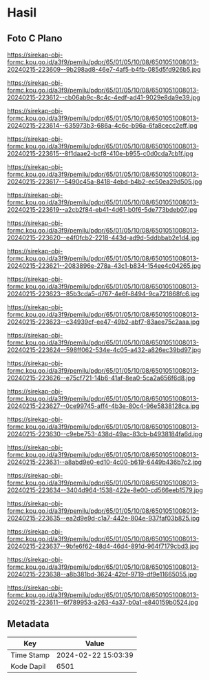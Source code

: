 # Hasil

## Foto C Plano

https://sirekap-obj-formc.kpu.go.id/a3f9/pemilu/pdpr/65/01/05/10/08/6501051008013-20240215-223609--9b298ad8-46e7-4af5-b4fb-085d5fd926b5.jpg

https://sirekap-obj-formc.kpu.go.id/a3f9/pemilu/pdpr/65/01/05/10/08/6501051008013-20240215-223612--cb06ab9c-8c4c-4edf-ad41-9029e8da9e39.jpg

https://sirekap-obj-formc.kpu.go.id/a3f9/pemilu/pdpr/65/01/05/10/08/6501051008013-20240215-223614--635973b3-686a-4c6c-b96a-6fa8cecc2eff.jpg

https://sirekap-obj-formc.kpu.go.id/a3f9/pemilu/pdpr/65/01/05/10/08/6501051008013-20240215-223615--8f1daae2-bcf8-410e-b955-c0d0cda7cb1f.jpg

https://sirekap-obj-formc.kpu.go.id/a3f9/pemilu/pdpr/65/01/05/10/08/6501051008013-20240215-223617--5490c45a-8418-4ebd-b4b2-ec50ea29d505.jpg

https://sirekap-obj-formc.kpu.go.id/a3f9/pemilu/pdpr/65/01/05/10/08/6501051008013-20240215-223619--a2cb2f84-eb41-4d61-b0f6-5de773bdeb07.jpg

https://sirekap-obj-formc.kpu.go.id/a3f9/pemilu/pdpr/65/01/05/10/08/6501051008013-20240215-223620--e4f0fcb2-2218-443d-ad9d-5ddbbab2e1d4.jpg

https://sirekap-obj-formc.kpu.go.id/a3f9/pemilu/pdpr/65/01/05/10/08/6501051008013-20240215-223621--2083896e-278a-43c1-b834-154ee4c04265.jpg

https://sirekap-obj-formc.kpu.go.id/a3f9/pemilu/pdpr/65/01/05/10/08/6501051008013-20240215-223623--85b3cda5-d767-4e6f-8494-9ca721868fc6.jpg

https://sirekap-obj-formc.kpu.go.id/a3f9/pemilu/pdpr/65/01/05/10/08/6501051008013-20240215-223623--c34939cf-ee47-49b2-abf7-83aee75c2aaa.jpg

https://sirekap-obj-formc.kpu.go.id/a3f9/pemilu/pdpr/65/01/05/10/08/6501051008013-20240215-223624--598ff062-534e-4c05-a432-a826ec39bd97.jpg

https://sirekap-obj-formc.kpu.go.id/a3f9/pemilu/pdpr/65/01/05/10/08/6501051008013-20240215-223626--e75cf721-14b6-41af-8ea0-5ca2a656f6d8.jpg

https://sirekap-obj-formc.kpu.go.id/a3f9/pemilu/pdpr/65/01/05/10/08/6501051008013-20240215-223627--0ce99745-aff4-4b3e-80c4-96e5838128ca.jpg

https://sirekap-obj-formc.kpu.go.id/a3f9/pemilu/pdpr/65/01/05/10/08/6501051008013-20240215-223630--c9ebe753-438d-49ac-83cb-b4938184fa6d.jpg

https://sirekap-obj-formc.kpu.go.id/a3f9/pemilu/pdpr/65/01/05/10/08/6501051008013-20240215-223631--a8abd9e0-ed10-4c00-b619-6449b436b7c2.jpg

https://sirekap-obj-formc.kpu.go.id/a3f9/pemilu/pdpr/65/01/05/10/08/6501051008013-20240215-223634--3404d964-1538-422e-8e00-cd566eeb1579.jpg

https://sirekap-obj-formc.kpu.go.id/a3f9/pemilu/pdpr/65/01/05/10/08/6501051008013-20240215-223635--ea2d9e9d-c1a7-442e-804e-937faf03b825.jpg

https://sirekap-obj-formc.kpu.go.id/a3f9/pemilu/pdpr/65/01/05/10/08/6501051008013-20240215-223637--9bfe6f62-48d4-46d4-891d-964f7179cbd3.jpg

https://sirekap-obj-formc.kpu.go.id/a3f9/pemilu/pdpr/65/01/05/10/08/6501051008013-20240215-223638--a8b381bd-3624-42bf-9719-df9e11665055.jpg

https://sirekap-obj-formc.kpu.go.id/a3f9/pemilu/pdpr/65/01/05/10/08/6501051008013-20240215-223611--6f789953-a263-4a37-b0a1-e840159b0524.jpg


## Metadata

| Key        | Value               |
| ---------- | ------------------- |
| Time Stamp | 2024-02-22 15:03:39 |
| Kode Dapil | 6501                |



